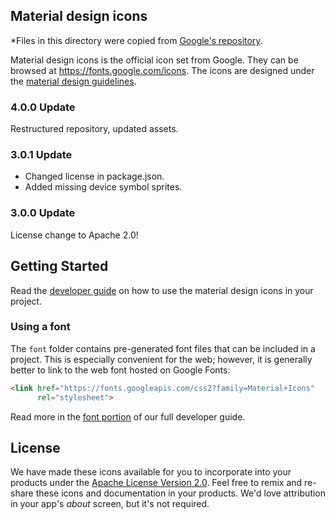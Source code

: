 ## Material design icons

*Files in this directory were copied from [Google's repository](https://github.com/google/material-design-icons).

Material design icons is the official icon set from Google.
They can be browsed at https://fonts.google.com/icons.
The icons are designed under the [material design guidelines](https://material.io/guidelines/).

### 4.0.0 Update

Restructured repository, updated assets.

### 3.0.1 Update

* Changed license in package.json.
* Added missing device symbol sprites.

### 3.0.0 Update

License change to Apache 2.0!

## Getting Started

Read the [developer guide](https://google.github.io/material-design-icons/) on how to use the material design icons in your project.

### Using a font

The `font` folder contains pre-generated font files that can be included in a project. This is especially convenient for the web; however, it is generally better to link to the web font hosted on Google Fonts:

```html
<link href="https://fonts.googleapis.com/css2?family=Material+Icons"
      rel="stylesheet">
```

Read more in the [font portion](https://google.github.io/material-design-icons/#icon-font-for-the-web) of our full developer guide.


## License

We have made these icons available for you to incorporate into your products under the [Apache License Version 2.0](https://www.apache.org/licenses/LICENSE-2.0.txt). Feel free to remix and re-share these icons and documentation in your products.
We'd love attribution in your app's *about* screen, but it's not required.
